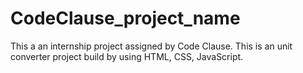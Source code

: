 # CodeClause_project_name
This a an internship project  assigned by Code Clause. This is an unit converter project build by using HTML, CSS, JavaScript.
